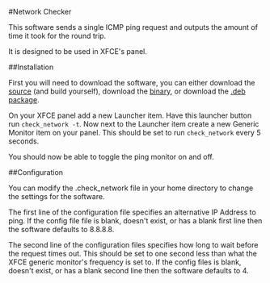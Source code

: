 #Network Checker

This software sends a single ICMP ping request and outputs the amount of time
it took for the round trip.

It is designed to be used in XFCE's panel.

##Installation

First you will need to download the software, you can either download the
[source](https://github.com/zellfaze/check_network/archive/master.zip) (and
build yourself), download the
[binary](https://github.com/zellfaze/check_network/raw/master/bin/Release/check_network),
or download the [.deb package](https://github.com/zellfaze/check_network_pkg/raw/master/check-network_1.0-1_amd64.deb).

On your XFCE panel add a new Launcher item.  Have this launcher button run
`check_network -t`. Now next to the Launcher item create a new Generic Monitor
item on your panel.  This should be set to run `check_network` every 5 seconds.

You should now be able to toggle the ping monitor on and off.

##Configuration

You can modify the .check_network file in your home directory to change the
settings for the software.

The first line of the configuration file specifies an alternative IP Address to
ping. If the config file file is blank, doesn't exist, or has a blank first
line then the software defaults to 8.8.8.8.

The second line of the configuration files specifies how long to wait before
the request times out. This should be set to one second less than what the
XFCE generic monitor's frequency is set to. If the config files is blank,
doesn't exist, or has a blank second line then the software defaults to 4.